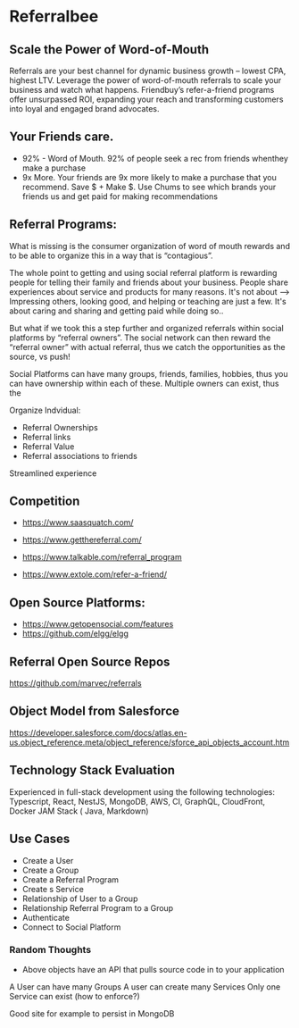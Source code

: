 # Referralbee

## Scale the Power of Word-of-Mouth

Referrals are your best channel for dynamic business growth – lowest CPA, highest LTV. Leverage the power of word-of-mouth referrals to scale your business and watch what happens.
Friendbuy’s refer-a-friend programs offer unsurpassed ROI, expanding your reach and transforming customers into loyal and engaged brand advocates.

## Your Friends care.
- 92% - Word of Mouth.  92% of people seek a rec from friends whenthey make a purchase
- 9x More. Your friends are 9x more likely to make a purchase that you recommend. Save $ + Make $.  Use Chums to see which brands your friends us and get paid for making recommendations

## Referral Programs:
What is missing is the consumer organization of word of mouth rewards and to be able to organize this in a way that is “contagious”.

The whole point to getting and using social referral platform is rewarding people for telling their family and friends about your business. People share experiences about service and products for many reasons. It's not about --> Impressing others, looking good, and helping or teaching are just a few.  It's about caring and sharing and getting paid while doing so..

But what if we took this a step further and organized referrals within social platforms by “referral owners”.  The social network can then reward the “referral owner” with actual referral, thus we catch the opportunities as the source, vs push!

Social Platforms can have many groups, friends, families, hobbies, thus you can have ownership within each of these.  Multiple owners can exist, thus the 

Organize Indvidual:
- Referral Ownerships
- Referral links
- Referral Value
- Referral associations to friends

Streamlined experience

## Competition
- https://www.saasquatch.com/
- https://www.getthereferral.com/

- https://www.talkable.com/referral_program
- https://www.extole.com/refer-a-friend/


## Open Source Platforms:
- https://www.getopensocial.com/features
- https://github.com/elgg/elgg

## Referral Open Source Repos
https://github.com/marvec/referrals

## Object Model from Salesforce
https://developer.salesforce.com/docs/atlas.en-us.object_reference.meta/object_reference/sforce_api_objects_account.htm

## Technology Stack Evaluation
Experienced in full-stack development using the following technologies: Typescript, React, NestJS, MongoDB, AWS, CI, GraphQL, CloudFront, Docker
JAM Stack ( Java, Markdown)

## Use Cases
- Create a User
- Create a Group
- Create a Referral Program
- Create s Service
- Relationship of User to a Group
- Relationship Referral Program to a Group
- Authenticate
- Connect to Social Platform

### Random Thoughts
- Above objects have an API that pulls source code in to your application


A User can have many Groups
A user can create many Services
Only one Service can exist (how to enforce?)

Good site for example to persist in MongoDB
